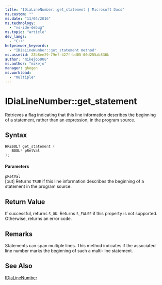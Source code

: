 ```yaml
---
title: "IDiaLineNumber::get_statement | Microsoft Docs"
ms.custom: ""
ms.date: "11/04/2016"
ms.technology: 
  - "vs-ide-debug"
ms.topic: "article"
dev_langs: 
  - "C++"
helpviewer_keywords: 
  - "IDiaLineNumber::get_statement method"
ms.assetid: 22b8ee29-79ef-427f-bd05-00d255ab836b
author: "mikejo5000"
ms.author: "mikejo"
manager: ghogen
ms.workload: 
  - "multiple"
---
```

# IDiaLineNumber::get_statement
Retrieves a flag indicating that this line information describes the beginning of a statement, rather than an expression, in the program source.  
  
## Syntax  
  
```C++  
HRESULT get_statement (   
   BOOL* pRetVal  
);  
```  
  
#### Parameters  
 `pRetVal`  
 [out] Returns `TRUE` if this line information describes the beginning of a statement in the program source.  
  
## Return Value  
 If successful, returns `S_OK`. Returns `S_FALSE` if this property is not supported. Otherwise, returns an error code.  
  
## Remarks  
 Statements can span multiple lines. This method indicates if the associated line number marks the beginning of such a multi-line statement.  
  
## See Also  
 [IDiaLineNumber](../../debugger/debug-interface-access/idialinenumber.md)
